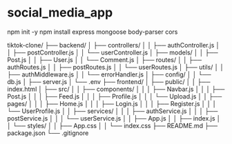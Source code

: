 # social_media_app

npm init -y
npm install express mongoose body-parser cors


tiktok-clone/
├── backend/
│   ├── controllers/
│   │   ├── authController.js
│   │   ├── postController.js
│   │   └── userController.js
│   ├── models/
│   │   ├── Post.js
│   │   ├── User.js
│   │   └── Comment.js
│   ├── routes/
│   │   ├── authRoutes.js
│   │   ├── postRoutes.js
│   │   └── userRoutes.js
│   ├── utils/
│   │   ├── authMiddleware.js
│   │   └── errorHandler.js
│   ├── config/
│   │   └── db.js
│   ├── server.js
│   └── .env
├── frontend/
│   ├── public/
│   │   ├── index.html
│   ├── src/
│   │   ├── components/
│   │   │   ├── Navbar.js
│   │   │   ├── Post.js
│   │   │   ├── Feed.js
│   │   │   ├── Profile.js
│   │   │   └── Upload.js
│   │   ├── pages/
│   │   │   ├── Home.js
│   │   │   ├── Login.js
│   │   │   ├── Register.js
│   │   │   └── UserProfile.js
│   │   ├── services/
│   │   │   ├── authService.js
│   │   │   ├── postService.js
│   │   │   └── userService.js
│   │   ├── App.js
│   │   ├── index.js
│   │   └── styles/
│   │       ├── App.css
│   │       └── index.css
├── README.md
├── package.json
└── .gitignore
